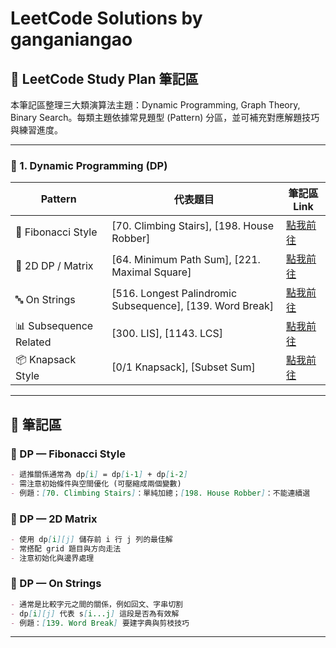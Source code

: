 # LeetCode Solutions by ganganiangao

## 🧠 LeetCode Study Plan 筆記區

本筆記區整理三大類演算法主題：Dynamic Programming, Graph Theory, Binary Search。每類主題依據常見題型 (Pattern) 分區，並可補充對應解題技巧與練習進度。

---

### 📘 1. Dynamic Programming (DP)

| Pattern                | 代表題目                                                        | 筆記區 Link                     |
| ---------------------- | ----------------------------------------------------------- | ---------------------------- |
| 🧮 Fibonacci Style     | \[70. Climbing Stairs], \[198. House Robber]                | [點我前往](#dp--fibonacci-style) |
| 📐 2D DP / Matrix      | \[64. Minimum Path Sum], \[221. Maximal Square]             | [點我前往](#dp--2d-matrix)       |
| 🔤 On Strings          | \[516. Longest Palindromic Subsequence], \[139. Word Break] | [點我前往](#dp--on-strings)      |
| 📊 Subsequence Related | \[300. LIS], \[1143. LCS]                                   | [點我前往](#dp--subsequence)     |
| 📦 Knapsack Style      | \[0/1 Knapsack], \[Subset Sum]                              | [點我前往](#dp--knapsack)        |

---

## 📝 筆記區

### 🔹 DP — Fibonacci Style

```md
- 遞推關係通常為 dp[i] = dp[i-1] + dp[i-2]
- 需注意初始條件與空間優化 (可壓縮成兩個變數)
- 例題：[70. Climbing Stairs]：單純加總；[198. House Robber]：不能連續選
```

### 🔹 DP — 2D Matrix

```md
- 使用 dp[i][j] 儲存前 i 行 j 列的最佳解
- 常搭配 grid 題目與方向走法
- 注意初始化與邊界處理
```

### 🔹 DP — On Strings

```md
- 通常是比較字元之間的關係，例如回文、字串切割
- dp[i][j] 代表 s[i...j] 這段是否為有效解
- 例題：[139. Word Break] 要建字典與剪枝技巧
```

---

